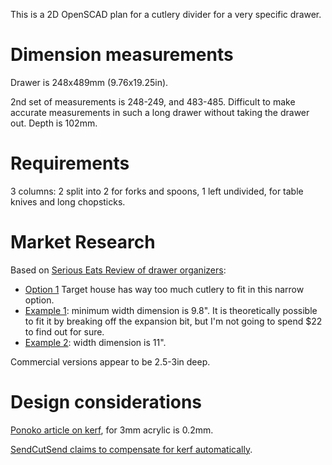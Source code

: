 This is a 2D OpenSCAD plan for a cutlery divider for a very specific drawer.

# Dimension measurements

Drawer is 248x489mm (9.76x19.25in).

2nd set of measurements is 248-249, and 483-485. Difficult to make accurate measurements in such a long drawer without taking the drawer out.
Depth is 102mm.

# Requirements

3 columns: 2 split into 2 for forks and spoons, 1 left undivided, for table knives and long chopsticks.

# Market Research

Based on [Serious Eats Review of drawer organizers](https://www.seriouseats.com/best-kitchen-drawer-organizers-8421933):

- [Option 1](https://www.amazon.com/Joseph-85119-DrawerStore-Organizer-Silverware/dp/B072R6CLRC/) Target house has way too much cutlery to fit in this narrow option.
- [Example 1](https://www.amazon.com/dp/B09B1CZVWR/): minimum width dimension is 9.8". It is theoretically possible to fit it by breaking off the expansion bit, but I'm not going to spend $22 to find out for sure.
- [Example 2](https://www.amazon.com/dp/B007B8RKJI): width dimension is 11".

Commercial versions appear to be 2.5-3in deep.

# Design considerations

[Ponoko article on kerf](https://help.ponoko.com/en/articles/4442594-how-much-material-does-the-laser-burn-away), for 3mm acrylic is 0.2mm.

[SendCutSend claims to compensate for kerf automatically](https://sendcutsend.com/blog/what-is-kerf-in-laser-cutting/).
